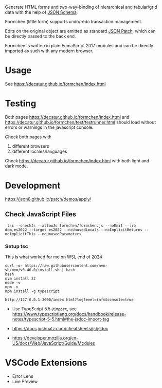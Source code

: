 Generate HTML forms and two-way-binding of hierarchical and tabular/grid data with the help of [JSON Schema](https://json-schema.org).

Formchen (little form) supports undo/redo transaction management.

Edits on the original object are emitted as standard [JSON Patch](https://tools.ietf.org/html/rfc6902),
which can be directly passed to the back end.

Formchen is written in plain EcmaScript 2017 modules and can be directly imported as such with any modern browser.


# Usage

See https://decatur.github.io/formchen/index.html

# Testing

Both pages https://decatur.github.io/formchen/index.html and https://decatur.github.io/formchen/test/testrunner.html should load without errors or warnings in the javascript console.

Check both pages with
1. different browsers
2. different locales/languages

Check https://decatur.github.io/formchen/index.html with both light and dark mode.


# Development

https://json8.github.io/patch/demos/apply/

## Check JavaScript Files

```
 tsc --checkJs --allowJs formchen/formchen.js --noEmit --lib dom,es2022 --target es2022 --noUnusedLocals --noImplicitReturns --noImplicitThis --noUnusedParameters
````

### Setup tsc

This is what worked for me on WSL end of 2024
```
curl -o- https://raw.githubusercontent.com/nvm-sh/nvm/v0.40.0/install.sh | bash
bash
nvm install 22
node -v
npm -v
npm install -g typescript
```

```
http://127.0.0.1:3000/index.html?loglevel=info&console=true
```

* Use TypeScript 5.5 `@import`, see 
https://www.typescriptlang.org/docs/handbook/release-notes/typescript-5-5.html#the-jsdoc-import-tag

* https://docs.joshuatz.com/cheatsheets/js/jsdoc
* https://developer.mozilla.org/en-US/docs/Web/JavaScript/Guide/Modules

# VSCode Extensions

* Error Lens
* Live Preview





